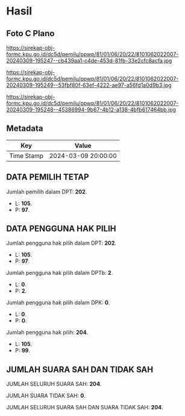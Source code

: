 # Hasil

## Foto C Plano

https://sirekap-obj-formc.kpu.go.id/dc5d/pemilu/ppwp/81/01/06/20/22/8101062022007-20240309-195247--cb439aa1-c4de-453d-81fb-33e2cfc8acfa.jpg

https://sirekap-obj-formc.kpu.go.id/dc5d/pemilu/ppwp/81/01/06/20/22/8101062022007-20240309-195249--53fbf80f-63ef-4222-ae97-a56fd1a0d9b3.jpg

https://sirekap-obj-formc.kpu.go.id/dc5d/pemilu/ppwp/81/01/06/20/22/8101062022007-20240309-195248--45386994-9b67-4b12-a138-4bfb617464bb.jpg


## Metadata

| Key        | Value               |
| ---------- | ------------------- |
| Time Stamp | 2024-03-09 20:00:00 |


## DATA PEMILIH TETAP

Jumlah pemilih dalam DPT: **202**.
 * L: **105**.
 * P: **97**.

## DATA PENGGUNA HAK PILIH

Jumlah pengguna hak pilih dalam DPT: **202**.
 * L: **105**.
 * P: **97**.

Jumlah pengguna hak pilih dalam DPTb: **2**.
 * L: **0**.
 * P: **2**.

Jumlah pengguna hak pilih dalam DPK: **0**.
 * L: **0**.
 * P: **0**.

Jumlah pengguna hak pilih: **204**.
 * L: **105**.
 * P: **99**.

## JUMLAH SUARA SAH DAN TIDAK SAH

JUMLAH SELURUH SUARA SAH: **204**.

JUMLAH SUARA TIDAK SAH: **0**.

JUMLAH SELURUH SUARA SAH DAN SUARA TIDAK SAH: **204**.


